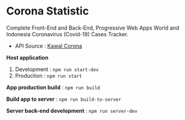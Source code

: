 # Corona Statistic
Complete Front-End and Back-End, Progressive Web Apps World and Indonesia Coronavirus (Covid-19) Cases Tracker.

- API Source : [Kawal Corona](https://kawalcorona.com/api/)

**Host application**
1. Development : `npm run start-dev`
2. Production : `npm run start`

**App production build** : `npm run build`

**Build app to server** : `npm run build-to-server`

**Server back-end development** : `npm run server-dev`